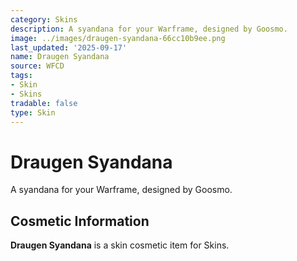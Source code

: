 ```yaml
---
category: Skins
description: A syandana for your Warframe, designed by Goosmo.
image: ../images/draugen-syandana-66cc10b9ee.png
last_updated: '2025-09-17'
name: Draugen Syandana
source: WFCD
tags:
- Skin
- Skins
tradable: false
type: Skin
---
```


# Draugen Syandana

A syandana for your Warframe, designed by Goosmo.

## Cosmetic Information

**Draugen Syandana** is a skin cosmetic item for Skins.

